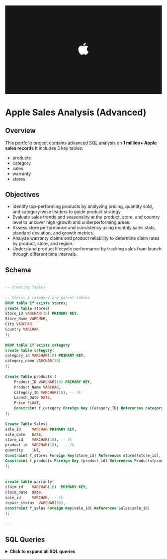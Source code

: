 ![Apple_logo](https://github.com/aryan1jaiswal/Apple_sales_analysis/blob/main/Apple.png)

# Apple Sales Analysis (Advanced)

## Overview
This portfolio project contains advanced SQL analysis on **1 million+ Apple sales records**
It includes 5 key tables:
- products
- category
- sales
- warranty
- stores

## Objectives
- Identify top-performing products by analyzing pricing, quantity sold, and category-wise leaders to guide product strategy.
- Evaluate sales trends and seasonality at the product, store, and country level to uncover high-growth and underperforming areas.
- Assess store performance and consistency using monthly sales stats, standard deviation, and growth metrics. 
- Analyze warranty claims and product reliability to determine claim rates by product, store, and region. 
- Understand product lifecycle performance by tracking sales from launch through different time intervals.

## Schema

```sql

-- Creating Tables

-- Stores & category are parent tables
DROP table if exists stores;
create table stores( 
Store_ID VARCHAR(10) PRIMARY KEY,
Store_Name VARCHAR, 
City VARCHAR,
Country VARCHAR
);

DROP table if exists category
create table category( 
category_id VARCHAR(10) PRIMARY KEY,
category_name VARCHAR(30)
);

Create Table products (
    Product_ID VARCHAR(10) PRIMARY KEY,
    Product_Name VARCHAR,
    Category_ID VARCHAR(10), -- fk
    Launch_Date DATE,
    Price FLOAT,
    Constraint f_category Foreign Key (Category_ID) References category(Category_ID)
);

Create Table Sales(
sale_id	    VARCHAR PRIMARY KEY,
sale_date   DATE,
store_id	VARCHAR(10), -- fk
product_id	VARCHAR(10),  -- fk
quantity    INT,
Constraint f_stores Foreign Key(store_id) References stores(store_id),
Constraint f_products Foreign Key (product_id) References Products(product_id)
);


create table warranty( 
claim_id	VARCHAR(10)  PRIMARY KEY,
claim_date	Date,
sale_id	    VARCHAR, -- fk
repair_status  VARCHAR(30),
Constraint f_sales Foreign Key(sale_id) References Sales(sale_id)
);

--- 
```

## SQL Queries

<details>
<summary><strong> Click to expand all SQL queries</strong></summary>

<br>

### EDA

``` sql
-- sales date < launch date. Updating sales date to launch date for these rows
UPDATE sales s
SET sale_date = p.launch_date
FROM products p
WHERE s.product_id = p.product_id
AND s.sale_date < p.launch_date;

--- sales date < warranty claim date. Updating sales date to claim date for these rows

UPDATE warranty w
SET claim_date = s.sale_date
FROM sales s
Where s.sale_id = w.sale_id
AND w.claim_date = s.sale_date
```

### 1. List all products that are among the top 3 highest unique prices within their category. If there are ties at a rank, include all tied products.

``` sql
select  category_name, product_name, price
from (
select *, DEnse_rank() Over(Partition By a.category_id Order by price desc) as rk
from products a JOIN category b
ON a.category_id = b.category_id
) abc
where rk <=3;
```

### 2. For each store and month (based on sale_date), report:number of transactions, total revenue, average revenue per sale.

``` sql
select a.store_id, EXTRACT(MOnth from sale_date) as month, 
COUNT(*) as no_of_transactions, 
SUM(price*quantity) as total_revenue,
ROUND(SUM(price*quantity)::numeric/COUNT(*),2) AS avg_revenue_per_sale
from stores a JOIN sales b
ON a.store_id = b.store_id
JOIN products c
ON b.product_id = c.product_id
group by a.store_id, month

```

### 3. For each store, find the product with the highest total quantity sold. Return: store_id, product_id, product_name, total_quantity_sold.

``` sql
with cte AS(
select *, Dense_Rank() OVER (Partition By store_id Order BY total_quantity_sold desc) as rk
from (
select a.store_id, b.product_id, product_name, SUM(quantity) as total_quantity_sold
from stores a left JOIN sales b 
ON a.store_id = b.store_id
JOIN products c
ON b.product_id = c.product_id
Group by a.store_id, b.product_id, product_name
) abc 
)
 select store_id, product_id, product_name, total_quantity_sold
 from cte 
 where rk = 1

```

### 4. For each product, compute: total number of sales, total number of warranty claims, claim rate (claims/sales), rounded to 2 decimals.

``` sql

select a.product_id, b.product_name, COUNT(*) as total_sales, 
COUNT(claim_id) as total_claims, 
ROUND(COUNT(claim_id)::numeric*100/COUNT(*),2) as claim_rate
from sales a RIght JOIN products b
ON a.product_id = b.product_id
LEFT JOIN warranty c
ON a.sale_id = c.sale_id
Group by a.product_id, b.product_name
```


### 5. For each product, compare the price at launch with the average sale price over time from the sales table. Return products where the average sale price differs from the launch price by more than 10%.

``` sql
with pricing as (
select a.product_id, price as launch_price, SUM(quantity*price)/ SUM(quantity) as avg_price 
from products a LEFT JOIN sales b 
ON a.product_id = b.product_id
Group by a.product_id
)

select *, (avg_price - launch_price)*100::numeric/launch_price as ratio
from pricing
where (avg_price - launch_price)*100/launch_price >10;

--pricing was consistent so avg_price was = to launch_price

```


### 6. For each category, calculate the total revenue generated and the percentage of the total company-wide revenue it represents. Return: category_name, category_revenue, revenue_percentage.

``` sql
with cte as (
select *
from products a LEFT JOIN sales B
ON a.product_id = b.product_id
LEFT JOIN category c
ON a.category_id = c.category_id
)

select category_name, 
SUM(price*quantity) as revenue, 
ROUND((SUM(price*quantity)::numeric)*100/
(select SUM(price*quantity) from products d LEFT JOIN sales e
ON d.product_id = e.product_id)::numeric,2) as revenue_percentage
from cte
group by category_name

```

### 7. For each category, compute total sales quantity before 2022 and after 2022. Return category name, quantity before 2022, and quantity after 2022. Filter categories where the growth is negative.

``` sql
select * 
from (
select category_name, 
SUM(case when sale_date < '2022-01-01' THEN quantity 
ELSE 0 END) AS sales_before_2022,
SUM(CASE WHEN sale_date > '2022-01-01' THEN quantity 
ELSE 0 END) AS sales_after_2022
from sales a Left JOIN products b
ON a.product_id = b.product_id
JOIN category c
ON b.category_id = c.category_id
GROUP BY category_name
) abcd
where sales_before_2022 > sales_after_2022;
```

### 8. Calculate the monthly running total of sales for each store over the past four years

``` sql
with cte as (
select *, To_char(sale_date, 'YYYY-MM') as month
from sales
where sale_date <= current_date - Interval '4 years'
), 
cte1 as (
select store_id, month, COUNT(*) as cnt
from cte
group by store_id, month
)

select *, SUM(cnt) over (partition by store_id order by month) as total_sales
from cte1

```

### 9. Analyse the year-on-year growth ratio for each store in USA

``` sql
with sales_data as (
select a.store_id, a.country, Extract(Year from sale_date) as year, 
COUNT(*) as current_sales, 
LAG(COUNT(*)) OVER (partition by a.store_id order by Extract(Year from sale_date)) as prev_sales
from stores a JOIN sales b
ON a.store_id = b.store_id
group by a.store_id, a.country, year
)

select *, ROUND((current_sales - prev_sales)::numeric/prev_sales *100,4) as growth_percent
from sales_data
where country = 'United States'
```

### 10. Analyze product sales trends over time, segmented into key periods: from launch to 6 months, 6-12 months, 12-18 months, and beyond 18 months.

``` sql
select sale_time, count(*) as sales_cnt,
SUM(revenue) as revenue
from (
select *, price*quantity as revenue, 
case when AGE(sale_date, launch_date) <= '6 mons' THEN 'Immediate Sales' 
WHEN AGE(sale_date, launch_date) <= '12 mons' AND AGE(sale_date, launch_date) > '6 mons' THEN 'Early Sales'
WHEN AGE(sale_date, launch_date) <= '18 mons' AND AGE(sale_date, launch_date) > '12 mons' THEN 'Mid Sales'
ELSE 'Late Sales'
END As sale_time
from products a join sales b
ON a.product_id = b.product_id
) abc
group by sale_time
order by sales_cnt desc;
```

### 11. Find the correlation between product price and warranty claims for products sold in the last five years, segmented by price range.

``` sql
with claim_cnts  as (
select b.product_id, price,
(CASE WHEN price between '200' AND '500' THEN 'Low_price'
WHEN price between '501' AND '1000' THEN 'Medium price'
WHEN price between '1001' AND '2000' THEN 'High price'
ELSE'other'
END) as price_category,
count(*)::numeric as num_claims
from warranty a JOIN sales b 
on a.sale_id =  b.sale_id
left JOIN products c
ON b.product_id = c.product_id
where sale_date >= current_date - Interval '5 years'
Group by b.product_id, price
order by price
)

select price_category, CORR(price,num_claims)
from claim_cnts 
Group by price_category;
``` 

### 12. For each store, compute the standard deviation of monthly total sales quantity over the last 2 years. Include only stores that have sales in at least 18 months.

``` sql

with sales_counts as (
select store_id, To_char(sale_date, 'MM-YYYY') as sales_month, 
SUM(quantity)::numeric as sales_cnt, count(*) as cnt
from sales
where sale_date <= current_date - Interval '2 years'
Group by store_id, sales_month
), 

sales_atleast_18mons as (
select store_id
from sales_counts
Group by store_id
HAVING count(distinct sales_month) >= 18 
),

mean as (
select a.*, AVG(sales_cnt) OVER (Partition By a.store_id) as avg_sales
from sales_counts a JOIN sales_atleast_18mons b
ON a.store_id = b.store_id
)

select *, ROUND(SQRT(POWER((sales_cnt-avg_sales), 2)/cnt),4) as Standard_dev
from mean

```

### 13. For each month, find the product with the highest number of units sold. Return month, product name, product category and total units sold. Break ties alphabetically.

``` sql
with cte as (
select sales_month, product_name, units_sold, category_id,
Dense_rank() Over (Partition By sales_month order by units_sold desc, p.product_name) as rk
from 
(
select TO_char(sale_date, 'MM-YYYY') as sales_month, product_id, 
SUM(quantity) as units_sold
from sales
group by sales_month, product_id
) abc
JOIN products p
ON abc.product_id = p.product_id
)

select To_date( '01-' || sales_month, 'DD-MM-YYYY') as sales_month , 
product_name, category_name, units_sold
from cte a JOIN category c
ON a.category_id = c.category_id 
where rk =1
order by sales_month;
```


### 14. For each store, find the number of times total monthly sales more than doubled compared to the previous month. 

``` sql
with sales_counts as (
select store_id, To_Char(sale_date, 'MM-YYYY') as sales_month, SUM(quantity)::numeric as sales_cnt
from sales
GROUP BY store_id, sales_month
), 
grouped_sales as 
(
select store_id,
To_date('01-' || sales_month, 'DD-MM-YYYY') as sales_month1, sales_cnt
from sales_counts
ORder by store_id, sales_month1
),
previous_sales as 
(
select *, 
LAG(sales_cnt) OVER (Partition By store_id) as prev_sales
from grouped_sales
)

select *
from previous_sales
where sales_cnt/prev_sales >= 2;
```

### 15. Find all products that have had at least 12 consecutive months of sales. Return product name and the starting month of this 12-month streak.

``` sql
with product_sales as (
select product_id, DATE_TRUNC('Month', sale_date)::date as sales_month
from sales
GROUP BY product_id, sales_month
), 
row_num as 
(
select *,
Row_number() Over (Partition BY product_id Order by sales_month) as rn
from product_sales
),
grouped_sales as 
(
select *, sales_month - Interval '1 month' * (rn-1) as grp_key
from row_num
),
consecutive_sales as (
select product_id, grp_key, MIN(sales_month) as start_date, COUNT(*) as streak
from grouped_sales
GROUP BY product_id, grp_key
HAVING COUNT(*) >= 12
)

select start_date, b.product_name, streak
FROM consecutive_sales a
LEFT JOIN products b
ON a.product_id = b.product_id

```


